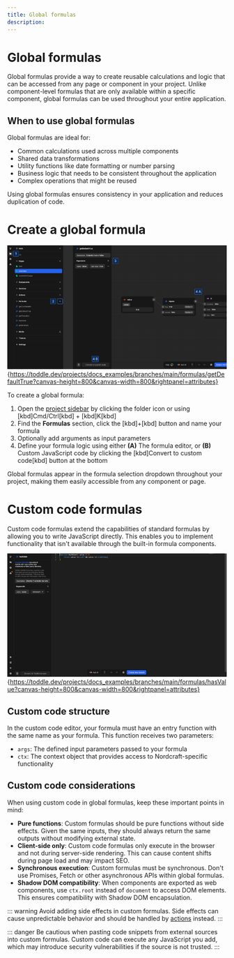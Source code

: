 ```yaml
---
title: Global formulas
description:
---
```


# Global formulas
Global formulas provide a way to create reusable calculations and logic that can be accessed from any page or component in your project. Unlike component-level formulas that are only available within a specific component, global formulas can be used throughout your entire application.

## When to use global formulas
Global formulas are ideal for:
- Common calculations used across multiple components
- Shared data transformations
- Utility functions like date formatting or number parsing
- Business logic that needs to be consistent throughout the application
- Complex operations that might be reused

Using global formulas ensures consistency in your application and reduces duplication of code.

# Create a global formula

![Create a global formula|16/9](Create-a-global-formula.webp){https://toddle.dev/projects/docs_examples/branches/main/formulas/getDefaultTrue?canvas-height=800&canvas-width=800&rightpanel=attributes}

To create a global formula:
1. Open the [project sidebar](/the-editor/project-sidebar) by clicking the folder icon or using [kbd]Cmd/Ctrl[kbd] + [kbd]K[kbd]
2. Find the **Formulas** section, click the [kbd]+[kbd] button and name your formula
3. Optionally add arguments as input parameters
4. Define your formula logic using either
    **(A)** The formula editor, or
    **(B)** Custom JavaScript code by clicking the [kbd]Convert to custom code[kbd] button at the bottom

Global formulas appear in the formula selection dropdown throughout your project, making them easily accessible from any component or page.

# Custom code formulas
Custom code formulas extend the capabilities of standard formulas by allowing you to write JavaScript directly. This enables you to implement functionality that isn't available through the built-in formula components.

![Custom code formula|16/9](global-custom-code-formula.webp){https://toddle.dev/projects/docs_examples/branches/main/formulas/hasValue?canvas-height=800&canvas-width=800&rightpanel=attributes}

## Custom code structure
In the custom code editor, your formula must have an entry function with the same name as your formula. This function receives two parameters:
- `args`: The defined input parameters passed to your formula
- `ctx`: The context object that provides access to Nordcraft-specific functionality

## Custom code considerations
When using custom code in global formulas, keep these important points in mind:
- **Pure functions**: Custom formulas should be pure functions without side effects. Given the same inputs, they should always return the same outputs without modifying external state.
- **Client-side only**: Custom code formulas only execute in the browser and not during server-side rendering. This can cause content shifts during page load and may impact SEO.
- **Synchronous execution**: Custom formulas must be synchronous. Don't use Promises, Fetch or other asynchronous APIs within global formulas.
- **Shadow DOM compatibility**: When components are exported as web components, use `ctx.root` instead of `document` to access DOM elements. This ensures compatibility with Shadow DOM encapsulation.

::: warning
Avoid adding side effects in custom formulas. Side effects can cause unpredictable behavior and should be handled by [actions](/actions/overview) instead.
:::

::: danger
Be cautious when pasting code snippets from external sources into custom formulas. Custom code can execute any JavaScript you add, which may introduce security vulnerabilities if the source is not trusted.
:::